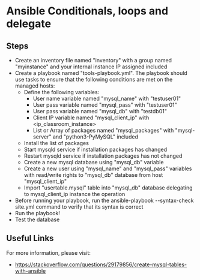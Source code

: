 # Ansible Conditionals, loops and delegate

## Steps 

-   Create an inventory file named "inventory" with a group named "myinstance" and your internal instance IP assigned included
-   Create a playbook named "tools-playbook.yml". The playbook should use tasks to ensure that the following conditions are met on the managed hosts:
    -   Define the following variables:
        -   User name variable named "mysql_name" with "testuser01"
        -   User pass variable named "mysql_pass" with "testuser01"
        -   User pass variable named "mysql_db" with "testdb01"
        -   Client IP variable named "mysql_client_ip" with <ip_classroom_instance>
        -   List or Array of packages named "mysql_packages" with "mysql-server" and "python3-PyMySQL" included
    -   Install the list of packages
    -   Start mysqld service if installation packages has changed 
    -   Restart mysqld service if installation packages has not changed
    -   Create a new mysql database using "mysql_db" variable
    -   Create a new user using "mysql_name" and "mysql_pass" variables with read/write rights to "mysql_db" database from host "mysql_client_ip"
    -   Import "usertable.mysql" table into "mysql_db" database delegating to mysql_client_ip instance the operation
-   Before running your playbook, run the ansible-playbook --syntax-check site.yml command to verify that its syntax is correct
-   Run the playbook!
-   Test the database

## Useful Links

For more information, please visit:

-   https://stackoverflow.com/questions/29179856/create-mysql-tables-with-ansible
